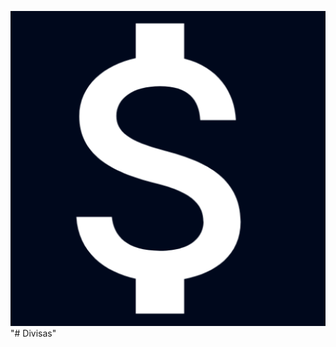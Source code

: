 ![alt text](https://github.com/jacd007/Divisas/blob/master/app/src/main/ic_launcher-playstore.png)
"# Divisas" 
